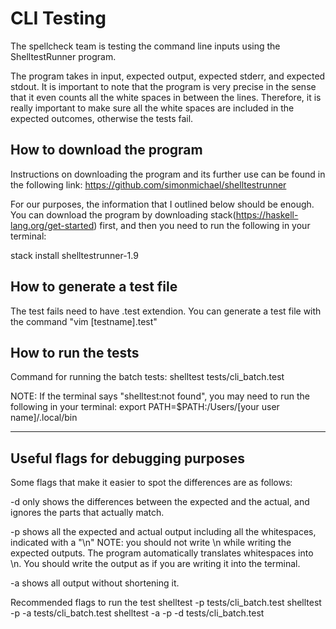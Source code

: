 # CLI Testing
The spellcheck team is testing the command line inputs using the ShelltestRunner program.

The program takes in input, expected output, expected stderr, and expected stdout.
It is important to note that the program is very precise in the sense that it even counts all the white spaces in between the lines. Therefore, it is really important to make sure all the white spaces are included in the expected outcomes, otherwise the tests fail.

## How to download the program

Instructions on downloading the program and its further use can be found in the following link: https://github.com/simonmichael/shelltestrunner

For our purposes, the information that I outlined below should be enough. You can download the program by downloading stack(https://haskell-lang.org/get-started) first, and then you need to run the following in your terminal:

stack install shelltestrunner-1.9


## How to generate a test file
The test fails need to have .test extendion. You can generate a test file with the command "vim [testname].test"


## How to run the tests
Command for running the batch tests:
shelltest tests/cli_batch.test

NOTE: If the terminal says "shelltest:not found", you may need to run the following in your terminal:
export PATH=$PATH:/Users/[your user name]/.local/bin

-----------------------------------------------------------
## Useful flags for debugging purposes
Some flags that make it easier to spot the differences are as follows:

-d only shows the differences between the expected and the actual, and ignores the parts that actually match.

-p shows all the expected and actual output including all the whitespaces, indicated with a "\n"
NOTE: you should not write \n while writing the expected outputs. The program automatically translates whitespaces into \n. You should write the output as if you are writing it into the terminal.

-a shows all output without shortening it.

Recommended flags to run the test
shelltest -p tests/cli_batch.test
shelltest -p -a tests/cli_batch.test
shelltest -a -p -d tests/cli_batch.test
